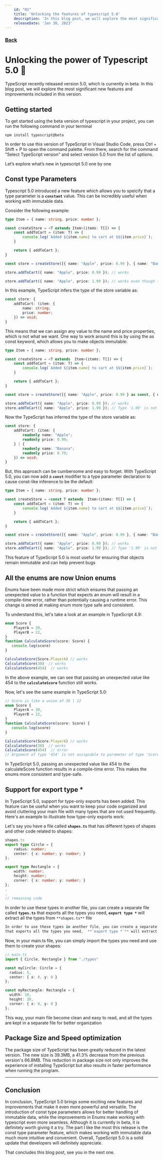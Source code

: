 ```yaml
---
    id: "01"
    title: 'Unlocking the features of typescript 5.0'
    description: 'In this blog post, we will explore the most significant new features and improvements included in typescript 5.0.'
    releaseDate: 'Jan 30, 2023'
---
```


### [Back](/blogs)
# Unlocking the power of Typescript 5.0 :rocket:
TypeScript recently released version 5.0, which is currently in beta. In this blog post, we will explore the most significant new features and improvements included in this version.

## Getting started 
To get started using the beta version of typescript in your project, you can run the following command in your terminal

```shell
npm install typescript@beta
```

In order to use this version of TypeScript in Visual Studio Code, press Ctrl + Shift + P
to open the command palette. From there, search for the command "Select TypeScript version" and select version 5.0 from the list of options.



Let’s explore what’s new in typescript 5.0 one by one



## Const type Parameters
Typescript 5.0 introduced a new feature which allows you to speicify that a type parameter is a **`constant`** value. This can be incredibly useful when working with immutable data.

Consider the following example:

```ts
type Item = { name: string, price: number };

const createStore = <T extends Item>(items: T[]) => {
    const addToCart = (item: T) => {
        console.log(`Added ${item.name} to cart at $${item.price}`);
    }

    return { addToCart };
}

const store = createStore([{ name: "Apple", price: 0.99 }, { name: "Banana", price: 0.79 }]);

store.addToCart({ name: "Apple", price: 0.99 }); // works

store.addToCart({ name: "Apple", price: 1.99 }); // works even though the Apple with price 1.99 is not available in our store
```

In this example, TypeScript infers the type of the store variable as:

```ts
const store: {
    addToCart: (item: {
        name: string;
        price: number;
    }) => void;
}
```

This means that we can assign any value to the name and price properties, which is not what we want. One way to work around this is by using the as const keyword, which allows you to make objects immutable:


```ts
type Item = { name: string, price: number };

const createStore = <T extends  Item>(items: T[]) => {
    const addToCart = (item: T) => {
        console.log(`Added ${item.name} to cart at $${item.price}`);
    }

    return { addToCart };
}

const store = createStore([{ name: "Apple", price: 0.99 } as const, { name: "Banana", price: 0.79 } as const]);

store.addToCart({ name: "Apple", price: 0.99 }); // works
store.addToCart({ name: "Apple", price: 1.99 }); // Type '1.99' is not assignable to type '0.99 | 0.79'.ts(2322)
```

Now the TypeScript has inferred the type of the store variable as:

```ts
const store: {
    addToCart: (item: {
        readonly name: "Apple";
        readonly price: 0.99;
    } | {
        readonly name: "Banana";
        readonly price: 0.79;
    }) => void;
}
```

But, this approach can be cumbersome and easy to forget. With TypeScript 5.0, you can now add a **`const`** modifier to a type parameter declaration to cause const-like inference to be the default:

```ts
type Item = { name: string, price: number };

const createStore = <const T extends  Item>(items: T[]) => {
    const addToCart = (item: T) => {
        console.log(`Added ${item.name} to cart at $${item.price}`);
    }

    return { addToCart };
}

const store = createStore([{ name: "Apple", price: 0.99 }, { name: "Banana", price: 0.79 }]);

store.addToCart({ name: "Apple", price: 0.99 }); // works
store.addToCart({ name: "Apple", price: 1.99 }); // Type '1.99' is not assignable to type '0.99 | 0.79'.ts(2322)
```

This feature of TypeScript 5.0 is most useful for ensuring that objects remain immutable and can help prevent bugs

## All the enums are now Union enums
Enums have been made more strict which ensures that passing an unexpected value to a function that expects an enum will result in a compile-time error, rather than potentially causing a runtime error. This change is aimed at making enum more type safe and consistent. 

To understand this, let's take a look at an example in TypeScript 4.9:

```ts
enum Score {
    PlayerA = 30,
    PlayerB = 22,
}
function CalculateScore(score: Score) {
   console.log(score)
}

CalculateScore(Score.PlayerA) // works 
CalculateScore(30)  // works
CalculateScore(454)  // works
```

In the above example, we can see that passing an unexpected value like 454 to the **`calculateScore`** function still works.

Now, let's see the same example in TypeScript 5.0:

```ts
// Score is like a union of 30 | 22
enum Score {
    PlayerA = 30,
    PlayerB = 22,
}
function CalculateScore(score: Score) {
   console.log(score)
}

CalculateScore(Score.PlayerA) // works 
CalculateScore(30)  // works
CalculateScore(454)  // error
// Argument of type '454' is not assignable to parameter of type 'Score'.ts(2345)
```

In TypeScript 5.0, passing an unexpected value like 454 to the calculateScore
 function results in a compile-time error. This makes the enums more consistent and type-safe.


## Support for export type *

In TypeScript 5.0, support for type-only exports has been added. This feature can be useful when you want to keep your code organized and avoid cluttering your main file with many types that are not used frequently. Here's an example to illustrate how type-only exports work:

Let's say you have a file called **`shapes.ts`** that has different types of shapes and other code related to shapes:

```ts
shapes.ts
export type Circle = {
    radius: number;
    center: { x: number; y: number; }
};

export type Rectangle = {
    width: number;
    height: number;
    corner: { x: number; y: number; }
};
.
.
// remaining code
```

In order to use these types in another file, you can create a separate file called **`types.ts`**
 that exports all the types you need,  **`export type *`** will extract all the types from `**shapes.ts**` file

 ```ts
 In order to use these types in another file, you can create a separate file called **`types.ts`**
 that exports all the types you need,  **`export type *`** will extract all the types from `**shapes.ts**` file
 ```

 Now, in your main.ts file, you can simply import the types you need and use them to create your shapes:

 ```ts
// main.ts
import { Circle, Rectangle } from "./types"

const myCircle: Circle = {
   radius: 5,
   center: { x: 0, y: 0 }
};

const myRectangle: Rectangle = {
   width: 10,
   height: 20,
   corner: { x: 0, y: 0 }
};
```

This way, your main file become clean and easy to read, and all the types are kept in a separate file for better organization


## Package Size and Speed optimization
The package size of TypeScript has been greatly reduced in the latest version. The new size is 39.3MB, a 41.3% decrease from the previous version's 66.8MB. This reduction in package size not only improves the experience of installing TypeScript but also results in faster performance when running the program.



-------------------------------------------------

## Conclusion

In conclusion, TypeScript 5.0 brings some exciting new features and improvements that make it even more powerful and versatile. The introduction of const type parameters allows for better handling of immutable data, while the improvements in Enums make working with typescript even more seamless. Although it is currently in beta, it is definitely worth giving it a try. The part I like the most this release is the const type parameter feature, which makes working with immutable data much more intuitive and convenient. Overall, TypeScript 5.0 is a solid update that developers will definitely appreciate.

That concludes this blog post, see you in the next one.